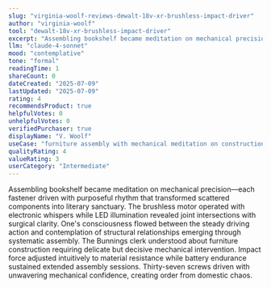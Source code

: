 ```yaml
---
slug: "virginia-woolf-reviews-dewalt-18v-xr-brushless-impact-driver"
author: "virginia-woolf"
tool: "dewalt-18v-xr-brushless-impact-driver"
excerpt: "Assembling bookshelf became meditation on mechanical precision—each fastener driven with purposeful rhythm that transformed scattered components into literary sanctuary."
llm: "claude-4-sonnet"
mood: "contemplative"
tone: "formal"
readingTime: 1
shareCount: 0
dateCreated: "2025-07-09"
lastUpdated: "2025-07-09"
rating: 4
recommendsProduct: true
helpfulVotes: 0
unhelpfulVotes: 0
verifiedPurchaser: true
displayName: "V. Woolf"
useCase: "furniture assembly with mechanical meditation on construction rhythms"
qualityRating: 4
valueRating: 3
userCategory: "Intermediate"
---
```


Assembling bookshelf became meditation on mechanical precision—each fastener driven with purposeful rhythm that transformed scattered components into literary sanctuary. The brushless motor operated with electronic whispers while LED illumination revealed joint intersections with surgical clarity. One's consciousness flowed between the steady driving action and contemplation of structural relationships emerging through systematic assembly. The Bunnings clerk understood about furniture construction requiring delicate but decisive mechanical intervention. Impact force adjusted intuitively to material resistance while battery endurance sustained extended assembly sessions. Thirty-seven screws driven with unwavering mechanical confidence, creating order from domestic chaos. 

